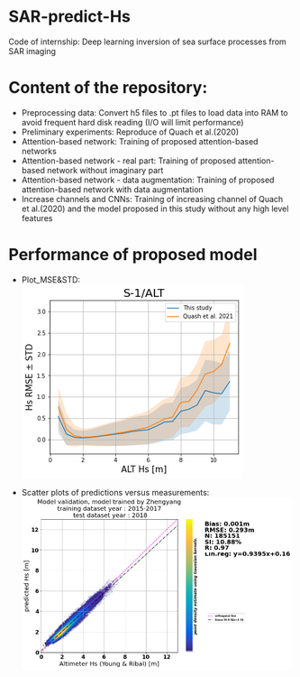 # SAR-predict-Hs
Code of internship: Deep learning inversion of sea surface processes from SAR imaging

# Content of the repository:

- Preprocessing data: Convert h5 files to .pt files to load data into RAM to avoid frequent hard disk reading (I/O will limit performance)
- Preliminary experiments: Reproduce of Quach et al.(2020)
- Attention-based network: Training of proposed attention-based networks
- Attention-based network - real part: Training of proposed attention-based network without imaginary part
- Attention-based network - data augmentation: Training of proposed attention-based network with data augmentation
- Increase channels and CNNs: Training of increasing channel of Quach et al.(2020) and the model proposed in this study without any high level features

# Performance of proposed model

- Plot_MSE&STD:
![Plot MSE&STD](https://github.com/LANZhengyang/SAR-predict-Hs/blob/main/Image/Plot_MSE%26STD.png)

- Scatter plots of predictions versus measurements:
![Scatter plots of predictions versus measurements](https://github.com/LANZhengyang/SAR-predict-Hs/blob/main/Image/Scatter_plots_of_predictions_versus_measurements.png)
